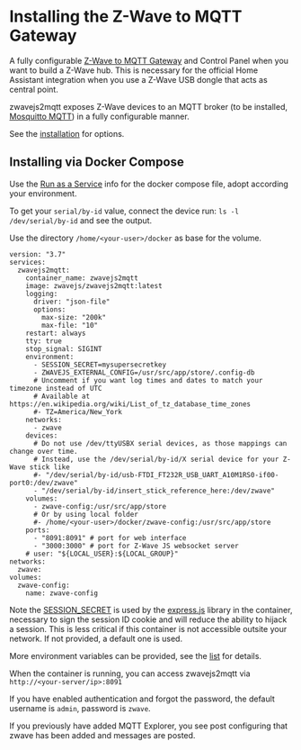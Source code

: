 # Installing the Z-Wave to MQTT Gateway

A fully configurable [Z-Wave to MQTT Gateway](https://zwave-js.github.io/zwavejs2mqtt/#/) and Control Panel  when you want to build a Z-Wave hub. This is necessary for the official Home Assistant integration when you use a Z-Wave USB dongle that acts as central point. 

zwavejs2mqtt exposes Z-Wave devices to an MQTT broker (to be installed, [Mosquitto MQTT](https://mosquitto.org)) in a fully configurable manner.

See the [installation](https://zwave-js.github.io/zwavejs2mqtt/#/getting-started/docker?id=installation) for options.

## Installing via Docker Compose

Use the [Run as a Service](https://zwave-js.github.io/zwavejs2mqtt/#/getting-started/docker?id=run-as-a-service) info for the docker compose file, adopt according your environment.

To get your `serial/by-id` value, connect the device run: `ls -l /dev/serial/by-id` and see the output.

Use the directory `/home/<your-user>/docker` as base for the volume.

```
version: "3.7"
services:
  zwavejs2mqtt:
    container_name: zwavejs2mqtt
    image: zwavejs/zwavejs2mqtt:latest
    logging:
      driver: "json-file"
      options:
        max-size: "200k"
        max-file: "10"
    restart: always
    tty: true
    stop_signal: SIGINT
    environment:
      - SESSION_SECRET=mysupersecretkey
      - ZWAVEJS_EXTERNAL_CONFIG=/usr/src/app/store/.config-db
      # Uncomment if you want log times and dates to match your timezone instead of UTC
      # Available at https://en.wikipedia.org/wiki/List_of_tz_database_time_zones
      #- TZ=America/New_York
    networks:
      - zwave
    devices:
      # Do not use /dev/ttyUSBX serial devices, as those mappings can change over time.
      # Instead, use the /dev/serial/by-id/X serial device for your Z-Wave stick like
      #- "/dev/serial/by-id/usb-FTDI_FT232R_USB_UART_A10M1RS0-if00-port0:/dev/zwave"
      - "/dev/serial/by-id/insert_stick_reference_here:/dev/zwave"
    volumes:
      - zwave-config:/usr/src/app/store
      # Or by using local folder
      #- /home/<your-user>/docker/zwave-config:/usr/src/app/store
    ports:
      - "8091:8091" # port for web interface
      - "3000:3000" # port for Z-Wave JS websocket server
    # user: "${LOCAL_USER}:${LOCAL_GROUP}"
networks:
  zwave:
volumes:
  zwave-config:
    name: zwave-config
```

Note the [SESSION_SECRET](https://zwave-js.github.io/zwavejs2mqtt/#/guide/env-vars?id=environment-variables) is used by the [express.js](https://github.com/expressjs/session#secret) library in the container, necessary to sign the session ID cookie and will reduce the ability to hijack a session. This is less critical if this container is not accessible outsite your network. If not provided, a default one is used.

More environment variables can be provided, see the [list](https://zwave-js.github.io/zwavejs2mqtt/#/guide/env-vars?id=environment-variables) for details.

When the container is running, you can access zwavejs2mqtt via `http://<your-server/ip>:8091`

If you have enabled authentication and forgot the password, the default username is `admin`, password is `zwave`.

If you previously have added MQTT Explorer, you see post configuring that zwave has been added and messages are posted.  
